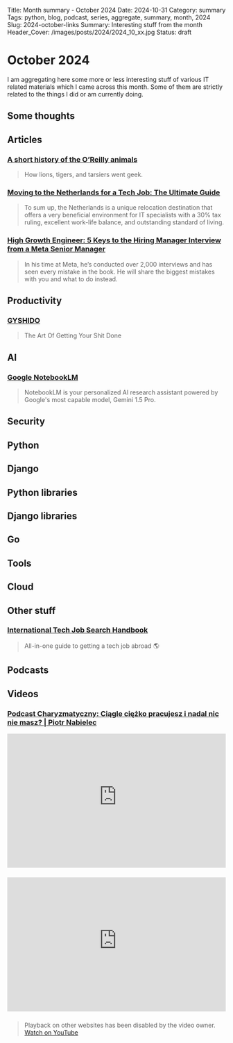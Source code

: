 Title: Month summary - October 2024
Date: 2024-10-31
Category: summary
Tags: python, blog, podcast, series, aggregate, summary, month, 2024
Slug: 2024-october-links
Summary: Interesting stuff from the month
Header_Cover: /images/posts/2024/2024_10_xx.jpg
Status: draft

# October 2024

I am aggregating here some more or less interesting stuff of various IT related materials which I came across this month.
Some of them are strictly related to the things I did or am currently doing.

## Some thoughts

## Articles

### [A short history of the O’Reilly animals](https://www.oreilly.com/content/a-short-history-of-the-oreilly-animals/)

> How lions, tigers, and tarsiers went geek.

### [Moving to the Netherlands for a Tech Job: The Ultimate Guide](https://relocate.me/blog/job-relocation/moving-to-the-netherlands-for-a-tech-job/)

> To sum up, the Netherlands is a unique relocation destination that offers a very beneficial environment for IT specialists with a 30% tax ruling, excellent work-life balance, and outstanding standard of living.

### [High Growth Engineer: 5 Keys to the Hiring Manager Interview from a Meta Senior Manager](https://read.highgrowthengineer.com/p/5-keys-to-the-hiring-manager-interview)

> In his time at Meta, he’s conducted over 2,000 interviews and has seen every mistake in the book. He will share the biggest mistakes with you and what to do instead.

## Productivity

### [GYSHIDO](https://gyshido.com/)

> The Art Of Getting Your Shit Done

## AI

### [Google NotebookLM](https://notebooklm.google/)

> NotebookLM is your personalized AI research assistant powered by Google's most capable model, Gemini 1.5 Pro.

## Security

## Python

## Django

## Python libraries

## Django libraries

## Go

## Tools

## Cloud

## Other stuff

### [International Tech Job Search Handbook](https://github.com/AndrewStetsenko/tech-jobs-with-relocation)

> All-in-one guide to getting a tech job abroad 🌎

## Podcasts

## Videos

### [Podcast Charyzmatyczny:  Ciągle ciężko pracujesz i nadal nic nie masz? | Piotr Nabielec](https://www.youtube.com/watch?v=VKynJ6ZtLsY)

<div class="videoWrapper" style="height:0; padding-bottom:56.25%; padding-top:25px; position:relative" height="0">
    <iframe style="position:absolute; top:0; width:100%" height="100%" width="100%" src="https://www.youtube-nocookie.com/embed/VKynJ6ZtLsY" frameborder="0" allow="accelerometer; autoplay; encrypted-media; gyroscope; picture-in-picture" allowfullscreen></iframe>
</div>

### [](https://www.youtube.com/watch?v=VIDEO_ID)

<div class="videoWrapper" style="height:0; padding-bottom:56.25%; padding-top:25px; position:relative" height="0">
    <iframe style="position:absolute; top:0; width:100%" height="100%" width="100%" src="https://www.youtube-nocookie.com/embed/VIDEO_ID" frameborder="0" allow="accelerometer; autoplay; encrypted-media; gyroscope; picture-in-picture" allowfullscreen></iframe>
</div>

### [](https://www.youtube.com/watch?v=VIDEO_ID)

> Playback on other websites has been disabled by the video owner. [Watch on YouTube](https://www.youtube.com/watch?v=VIDEO_ID)
